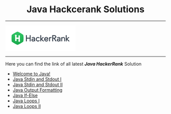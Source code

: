<h1 align=center><b>Java Hackcerank Solutions</b></h1>

---
<img src=hack.png wigth=40 height=80></img>

---
<p> Here you can find the link of all latest <b><i>Java HackerRank</i></b> Solution</p>
  
  - [Welcome to Java!](https://github.com/neeraj779/Java/blob/main/Welcome_to_Java!.java)
  - [Java Stdin and Stdout I](https://github.com/neeraj779/Java/blob/main/Java_Stdin_and_Stdout_I.java)
  - [Java Stdin and Stdout II](https://github.com/neeraj779/Java/blob/main/Java_Stdin_and_Stdout_II.java)
  - [Java Output Formatting](https://github.com/neeraj779/Java/blob/main/JavaOutputFormatting.java)
  - [Java If-Else](https://github.com/neeraj779/Java/blob/main/Java_If_Else.java)
  - [Java Loops I](https://github.com/neeraj779/Java/blob/main/Java_Loops_I.java)
  - [Java Loops II](https://github.com/neeraj779/Java/blob/main/Java_Loops_II.java)
